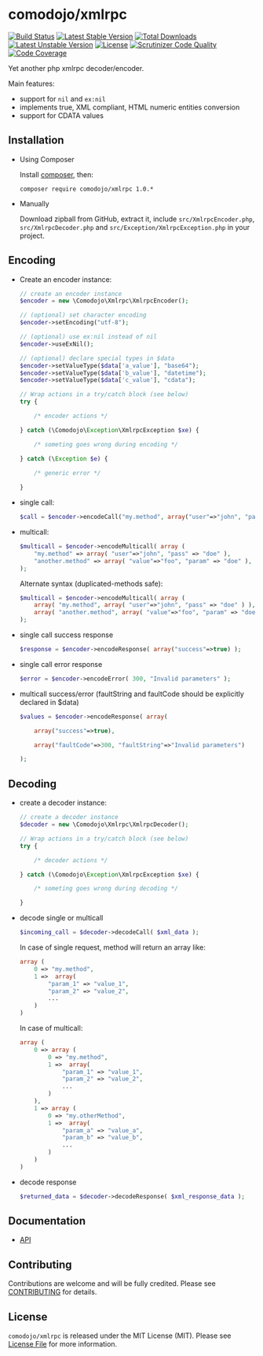 # comodojo/xmlrpc

[![Build Status](https://api.travis-ci.org/comodojo/xmlrpc.png)](http://travis-ci.org/comodojo/xmlrpc) [![Latest Stable Version](https://poser.pugx.org/comodojo/xmlrpc/v/stable)](https://packagist.org/packages/comodojo/xmlrpc) [![Total Downloads](https://poser.pugx.org/comodojo/xmlrpc/downloads)](https://packagist.org/packages/comodojo/xmlrpc) [![Latest Unstable Version](https://poser.pugx.org/comodojo/xmlrpc/v/unstable)](https://packagist.org/packages/comodojo/xmlrpc) [![License](https://poser.pugx.org/comodojo/xmlrpc/license)](https://packagist.org/packages/comodojo/xmlrpc) [![Scrutinizer Code Quality](https://scrutinizer-ci.com/g/comodojo/xmlrpc/badges/quality-score.png?b=master)](https://scrutinizer-ci.com/g/comodojo/xmlrpc/?branch=master) [![Code Coverage](https://scrutinizer-ci.com/g/comodojo/xmlrpc/badges/coverage.png?b=master)](https://scrutinizer-ci.com/g/comodojo/xmlrpc/?branch=master)

Yet another php xmlrpc decoder/encoder.

Main features:

- support for `nil` and `ex:nil`
- implements true, XML compliant, HTML numeric entities conversion
- support for CDATA values

## Installation

- Using Composer

    Install [composer](https://getcomposer.org/), then:

    `` composer require comodojo/xmlrpc 1.0.* ``

-   Manually

    Download zipball from GitHub, extract it, include `src/XmlrpcEncoder.php`, `src/XmlrpcDecoder.php` and `src/Exception/XmlrpcException.php` in your project.

## Encoding

-   Create an encoder instance:

    ```php
    // create an encoder instance
    $encoder = new \Comodojo\Xmlrpc\XmlrpcEncoder();

    // (optional) set character encoding
    $encoder->setEncoding("utf-8");

    // (optional) use ex:nil instead of nil
    $encoder->useExNil();

    // (optional) declare special types in $data
    $encoder->setValueType($data['a_value'], "base64");
    $encoder->setValueType($data['b_value'], "datetime");
    $encoder->setValueType($data['c_value'], "cdata");
    
    // Wrap actions in a try/catch block (see below)
    try {

        /* encoder actions */

    } catch (\Comodojo\Exception\XmlrpcException $xe) {

        /* someting goes wrong during encoding */

    } catch (\Exception $e) {
        
        /* generic error */

    }

    ```

-   single call:

    ```php
    $call = $encoder->encodeCall("my.method", array("user"=>"john", "pass" => "doe")) ;

    ```

-   multicall:

    ```php
    $multicall = $encoder->encodeMulticall( array (
        "my.method" => array( "user"=>"john", "pass" => "doe" ),
        "another.method" => array( "value"=>"foo", "param" => "doe" ),
    );

    ```

    Alternate syntax (duplicated-methods safe):

    ```php
    $multicall = $encoder->encodeMulticall( array (
        array( "my.method", array( "user"=>"john", "pass" => "doe" ) ),
        array( "another.method", array( "value"=>"foo", "param" => "doe" ) )
    );

    ```

-   single call success response

    ```php
    $response = $encoder->encodeResponse( array("success"=>true) );

    ```

-   single call error response

    ```php
    $error = $encoder->encodeError( 300, "Invalid parameters" );

    ```

-   multicall success/error (faultString and faultCode should be explicitly declared in $data)

    ```php
    $values = $encoder->encodeResponse( array(

        array("success"=>true),

        array("faultCode"=>300, "faultString"=>"Invalid parameters")

    );

    ```

## Decoding

-   create a decoder instance:

    ```php
    // create a decoder instance
    $decoder = new \Comodojo\Xmlrpc\XmlrpcDecoder();
    
    // Wrap actions in a try/catch block (see below)
    try {

        /* decoder actions */

    } catch (\Comodojo\Exception\XmlrpcException $xe) {

        /* someting goes wrong during decoding */

    }

    ```

-   decode single or multicall

    ```php
    $incoming_call = $decoder->decodeCall( $xml_data );

    ```

    In case of single request, method will return an array like:

    ```php
    array (
        0 => "my.method",
        1 =>  array(
            "param_1" => "value_1",
            "param_2" => "value_2",
            ...
        )
    )

    ```

    In case of multicall:

    ```php
    array (
        0 => array (
            0 => "my.method",
            1 =>  array(
                "param_1" => "value_1",
                "param_2" => "value_2",
                ...
            )
        ),
        1 => array (
            0 => "my.otherMethod",
            1 =>  array(
                "param_a" => "value_a",
                "param_b" => "value_b",
                ...
            )
        )
    )

    ```

-   decode response
    
    ```php
    $returned_data = $decoder->decodeResponse( $xml_response_data );

    ```

## Documentation

- [API](https://api.comodojo.org/libs/Comodojo/Xmlrpc.html)

## Contributing

Contributions are welcome and will be fully credited. Please see [CONTRIBUTING](CONTRIBUTING.md) for details.

## License

`` comodojo/xmlrpc `` is released under the MIT License (MIT). Please see [License File](LICENSE) for more information.